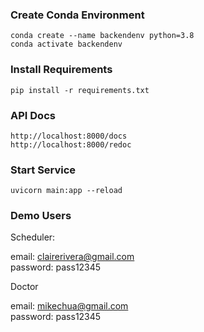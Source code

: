 ### Create Conda Environment
```
conda create --name backendenv python=3.8
conda activate backendenv
```

### Install Requirements
```
pip install -r requirements.txt
```

###  API Docs

```
http://localhost:8000/docs
http://localhost:8000/redoc
```

### Start Service
```
uvicorn main:app --reload
```

### Demo Users

Scheduler:

email: clairerivera@gmail.com  
password: pass12345

Doctor

email: mikechua@gmail.com  
password: pass12345

